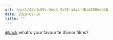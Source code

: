 ```yaml
---
url: /post/32c4c00c-5ed3-4a70-a4a3-40ad298eee16
date: 2018-02-16
title: ""
---
```


[@jack][1] what's your favourite 35mm films?



 [1]: https://micro.blog/jack